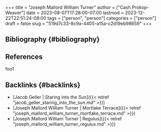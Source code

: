 +++
title = "Joseph Mallord William Turner"
author = ["Cash Prokop-Weaver"]
date = 2023-08-07T17:28:00-07:00
lastmod = 2023-12-22T22:51:24-08:00
tags = ["person", "person"]
categories = ["person"]
draft = false
slug = "519d7c33-8c9a-4405-a15a-c2d19eb98659"
+++

## Bibliography {#bibliography}

## References

<style>.csl-entry{text-indent: -1.5em; margin-left: 1.5em;}</style><div class="csl-bib-body">
</div>

foo1


## Backlinks {#backlinks}

-   [Jacob Geller | Staring into the Sun]({{< relref "jacob_geller_staring_into_the_sun.md" >}})
-   [Joseph Mallord William Turner | Mortlake Terrace]({{< relref "joseph_mallord_william_turner_mortlake_terrace.md" >}})
-   [Joseph Mallord William Turner | Regulus]({{< relref "joseph_mallord_william_turner_regulus.md" >}})
